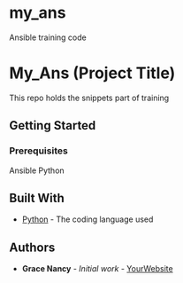 # my_ans
Ansible training code
# My_Ans (Project Title)
This repo holds the snippets part of training

## Getting Started


### Prerequisites
Ansible
Python

## Built With

* [Python](https://www.python.org/) - The coding language used

## Authors

* **Grace Nancy** - *Initial work* - [YourWebsite](https://example.com/)
